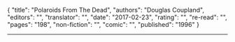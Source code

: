 {
"title": "Polaroids From The Dead",
"authors": "Douglas Coupland",
"editors": "",
"translator": "",
"date": "2017-02-23",
"rating": "",
"re-read": "",
"pages": "198",
"non-fiction": "",
"comic": "",
"published": "1996"
}

---
